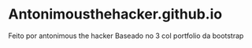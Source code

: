 # Antonimousthehacker.github.io
Feito por antonimous the hacker
Baseado no 3 col portfolio da bootstrap
